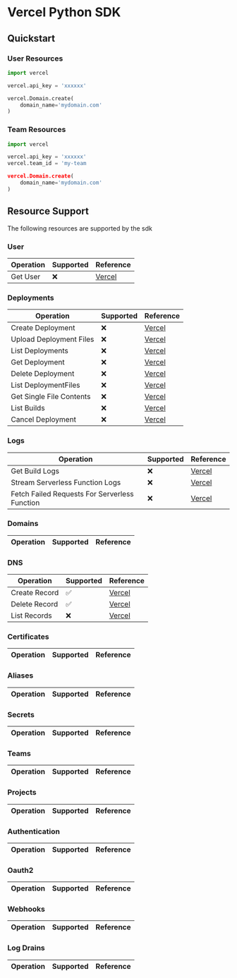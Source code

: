 # Vercel Python SDK

## Quickstart

### User Resources

```python
import vercel

vercel.api_key = 'xxxxxx'

vercel.Domain.create(
    domain_name='mydomain.com'
)
```

### Team Resources

```python
import vercel

vercel.api_key = 'xxxxxx'
vercel.team_id = 'my-team

vercel.Domain.create(
    domain_name='mydomain.com'
)
```

## Resource Support

The following resources are supported by the sdk

### User

|Operation|Supported|Reference|
|---------|---------|-------------|
|Get User|❌|[Vercel](https://vercel.com/docs/api#endpoints/user)|

### Deployments

|Operation|Supported|Reference|
|---------|---------|-------------|
|Create Deployment|❌|[Vercel](https://vercel.com/docs/api#endpoints/deployments/create-a-new-deployment)|
|Upload Deployment Files|❌|[Vercel](https://vercel.com/docs/api#endpoints/deployments/upload-deployment-files)|
|List Deployments|❌|[Vercel](https://vercel.com/docs/api#endpoints/deployments/list-deployments)|
|Get Deployment|❌|[Vercel](https://vercel.com/docs/api#endpoints/deployments/get-a-single-deployment)|
|Delete Deployment|❌|[Vercel](https://vercel.com/docs/api#endpoints/deployments/delete-a-deployment)|
|List DeploymentFiles|❌|[Vercel](https://vercel.com/docs/api#endpoints/deployments/list-deployment-files)|
|Get Single File Contents|❌|[Vercel](https://vercel.com/docs/api#endpoints/deployments/get-single-file-contents)|
|List Builds|❌|[Vercel](https://vercel.com/docs/api#endpoints/deployments/list-builds)|
|Cancel Deployment|❌|[Vercel](https://vercel.com/docs/api#endpoints/deployments/cancel-a-deployment)|

### Logs

|Operation|Supported|Reference|
|---------|---------|-------------|
|Get Build Logs|❌|[Vercel](https://vercel.com/docs/api#endpoints/logs/get-build-logs)|
|Stream Serverless Function Logs|❌|[Vercel](https://vercel.com/docs/api#endpoints/logs/stream-serverless-function-logs)|
|Fetch Failed Requests For Serverless Function|❌|[Vercel](https://vercel.com/docs/api#endpoints/logs/fetch-failed-requests-for-serverless-function)|

### Domains

|Operation|Supported|Reference|
|---------|---------|-------------|

### DNS

|Operation|Supported|Reference|
|---------|---------|-------------|
|Create Record|✅|[Vercel](https://vercel.com/docs/api#endpoints/dns/create-a-new-dns-record)|
|Delete Record|✅|[Vercel](https://vercel.com/docs/api#endpoints/dns/remove-a-dns-record)|
|List Records|❌|[Vercel](https://vercel.com/docs/api#endpoints/dns/list-all-the-dns-records-of-a-domain)|

### Certificates

|Operation|Supported|Reference|
|---------|---------|-------------|

### Aliases

|Operation|Supported|Reference|
|---------|---------|-------------|

### Secrets

|Operation|Supported|Reference|
|---------|---------|-------------|

### Teams

|Operation|Supported|Reference|
|---------|---------|-------------|

### Projects

|Operation|Supported|Reference|
|---------|---------|-------------|

### Authentication

|Operation|Supported|Reference|
|---------|---------|-------------|

### Oauth2

|Operation|Supported|Reference|
|---------|---------|-------------|

### Webhooks

|Operation|Supported|Reference|
|---------|---------|-------------|

### Log Drains

|Operation|Supported|Reference|
|---------|---------|-------------|